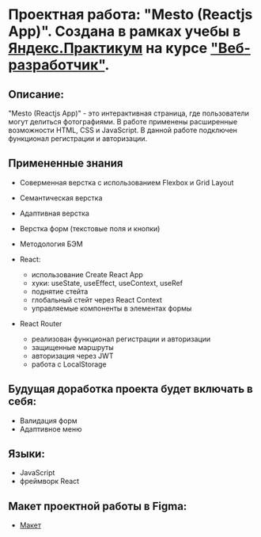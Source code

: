 # Проектная работа: "Mesto (Reactjs App)". Создана в рамках учебы в [Яндекс.Практикум](https://praktikum.yandex.ru/) на курсе ["Веб-разработчик"](https://praktikum.yandex.ru/web/).

## Описание:

"Mesto (Reactjs App)" - это интерактивная страница, где пользователи могут делиться фотографиями. В работе применены расширенные возможности HTML, CSS и JavaScript.
В данной работе подключен функционал регистрации и авторизации.

## Примененные знания
* Соверменная верстка с использованием Flexbox и Grid Layout
* Семантическая верстка
* Адаптивная верстка
* Верстка форм (текстовые поля и кнопки)
* Методология БЭМ
* React:
  - использование Create React App
  - хуки: useState, useEffect, useContext, useRef
  - поднятие стейта
  - глобальный стейт через React Context
  - управляемые компоненты в элементах формы

* React Router
  - реализован функционал  регистрации и авторизации
  - защищенные маршруты
  - авторизация через JWT
  - работа с LocalStorage


## Будущая доработка проекта будет включать в себя:

* Валидация форм
* Адаптивное меню


## Языки:

* JavaScript
* фреймворк React

## Макет проектной работы в Figma:

* [Макет](https://www.figma.com/file/5H3gsn5lIGPwzBPby9jAOo/JavaScript.-Sprint-12)









